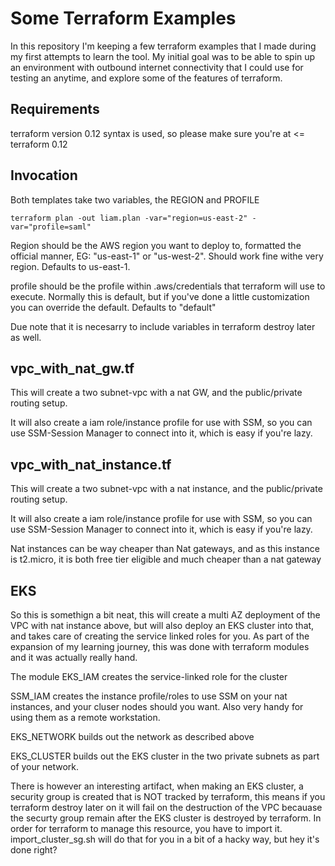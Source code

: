 # Some Terraform Examples

In this repository I'm keeping a few terraform examples that I made during my first attempts to learn the tool. My initial goal was to be able to spin up an environment with outbound internet connectivity that I could use for testing an anytime, and explore some of the features of terraform.

## Requirements

terraform version 0.12 syntax is used, so please make sure you're at <= terraform 0.12

## Invocation

Both templates take two variables, the REGION and PROFILE

```
terraform plan -out liam.plan -var="region=us-east-2" -var="profile=saml"
```

Region should be the AWS region you want to deploy to, formatted the official manner, EG: "us-east-1" or "us-west-2". Should work fine withe very region. Defaults to us-east-1.

profile should be the profile within .aws/credentials that terraform will use to execute. Normally this is default, but if you've done a little customization you can override the default. Defaults to "default"

Due note that it is necesarry to include variables in terraform destroy later as well.

## vpc_with_nat_gw.tf

This will create a two subnet-vpc with a nat GW, and the public/private routing setup.

It will also create a iam role/instance profile for use with SSM, so you can use SSM-Session Manager to connect into it, which is easy if you're lazy.

## vpc_with_nat_instance.tf

This will create a two subnet-vpc with a nat instance, and the public/private routing setup.

It will also create a iam role/instance profile for use with SSM, so you can use SSM-Session Manager to connect into it, which is easy if you're lazy.

Nat instances can be way cheaper than Nat gateways, and as this instance is t2.micro, it is both free tier eligible and much cheaper than a nat gateway

## EKS

So this is somethign a bit neat, this will create a multi AZ deployment of the VPC with nat instance above, but will also deploy an EKS cluster into that, and takes care of creating the service linked roles for you. As part of the expansion of my learning journey, this was done with terraform modules and it was actually really hand.

The module EKS_IAM creates the service-linked role for the cluster

SSM_IAM creates the instance profile/roles to use SSM on your nat instances, and your cluser nodes should you want. Also very handy for using them as a remote workstation.

EKS_NETWORK builds out the network as described above

EKS_CLUSTER builds out the EKS cluster in the two private subnets as part of your network. 

There is however an interesting artifact, when making an EKS cluster, a security group is created that is NOT tracked by terraform, this means if you terraform destroy later on it will fail on the destruction of the VPC becauase the securty group remain after the EKS cluster is destroyed by terraform. In order for terraform to manage this resource, you have to import it. import_cluster_sg.sh will do that for you in a bit of a hacky way, but hey it's done right?




